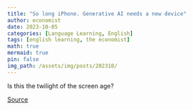 ```yaml
---
title: "So long iPhone. Generative AI needs a new device"
author: economist
date: 2023-10-05
categories: [Language Learning, English]
tags: [english learning, the economist]
math: true
mermaid: true
pin: false
img_path: /assets/img/posts/202310/
---
```




Is this the twilight of the screen age?




[Source](https://www.economist.com/business/2023/10/05/so-long-iphone-generative-ai-needs-a-new-device)
